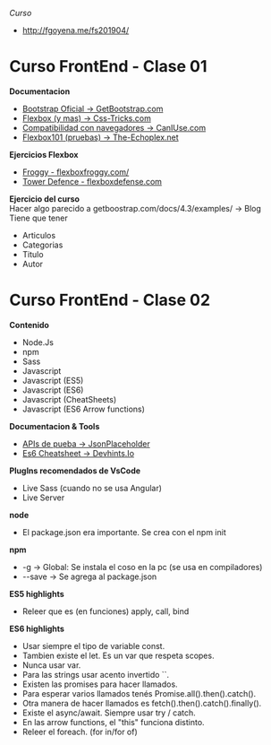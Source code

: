  *Curso*  
 - http://fgoyena.me/fs201904/
    
# Curso FrontEnd - Clase 01

**Documentacion**
- [Bootstrap Oficial -> GetBootstrap.com](https://getbootstrap.com/docs/4.3/getting-started/introduction/)
- [Flexbox (y mas) -> Css-Tricks.com](https://css-tricks.com/snippets/css/a-guide-to-flexbox/)
- [Compatibilidad con navegadores -> CanIUse.com](https://caniuse.com/)
- [Flexbox101 (pruebas) -> The-Echoplex.net](https://the-echoplex.net/flexyboxes/)

**Ejercicios Flexbox**
- [Froggy - flexboxfroggy.com/](https://flexboxfroggy.com/) 
- [Tower Defence - flexboxdefense.com](http://www.flexboxdefense.com/) 

**Ejercicio del curso**   
Hacer algo parecido a getboostrap.com/docs/4.3/examples/ -> Blog  
Tiene que tener
- Articulos
- Categorias
- Titulo
- Autor
  
# Curso FrontEnd - Clase 02

**Contenido**
- Node.Js
- npm
- Sass
- Javascript
- Javascript (ES5)
- Javascript (ES6)
- Javascript (CheatSheets)
- Javascript (ES6 Arrow functions)

**Documentacion & Tools**
- [APIs de pueba -> JsonPlaceholder](http://jsonplaceholder.typicode.com/)
- [Es6 Cheatsheet -> Devhints.Io](https://devhints.io/es6)

**PlugIns recomendados de VsCode**
- Live Sass (cuando no se usa Angular)
- Live Server

**node**
- El package.json era importante. Se crea con el npm init

**npm**
- -g -> Global: Se instala el coso en la pc (se usa en compiladores)
- --save -> Se agrega al package.json

**ES5 highlights**
- Releer que es (en funciones) apply, call, bind

**ES6 highlights**
- Usar siempre el tipo de variable const.
- Tambien existe el let. Es un var que respeta scopes.
- Nunca usar var.
- Para las strings usar acento invertido ``.
- Existen las promises para hacer llamados. 
- Para esperar varios llamados tenés Promise.all().then().catch().
- Otra manera de hacer llamados es fetch().then().catch().finally().
- Existe el async/await. Siempre usar try / catch.
- En las arrow functions, el "this" funciona distinto.
- Releer el foreach. (for in/for of)
